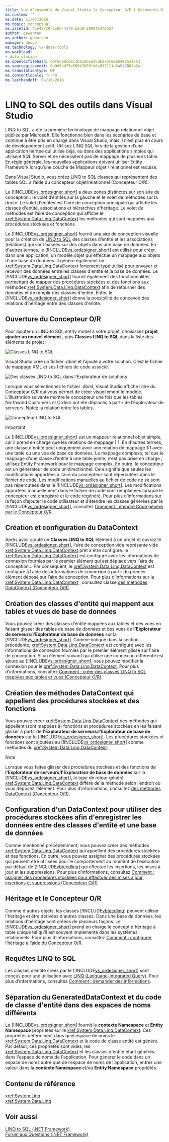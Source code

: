 ```yaml
---
title: Vue d’ensemble de Visual Studio le Concepteur O/R | Documents Microsoft
ms.custom: ''
ms.date: 11/04/2016
ms.topic: conceptual
ms.assetid: 45e477c0-5c6b-41f9-b2d0-2808fb4f6537
author: gewarren
ms.author: gewarren
manager: douge
ms.technology: vs-data-tools
ms.workload:
- data-storage
ms.openlocfilehash: 09fe5a8cbec1ba1ab5a45abda4c88864e25a1751
ms.sourcegitcommit: 6a9d5bd75e50947659fd6c837111a6a547884e2a
ms.translationtype: MT
ms.contentlocale: fr-FR
ms.lasthandoff: 04/16/2018
---
```

# <a name="linq-to-sql-tools-in-visual-studio"></a>LINQ to SQL des outils dans Visual Studio
LINQ to SQL a été la première technologie de mappage relationnel objet publiée par Microsoft. Elle fonctionne bien dans les scénarios de base et continue à être pris en charge dans Visual Studio, mais il n’est plus en cours de développement actif. Utilisez LINQ SQL lors de la gestion d’une application héritée qui utilise déjà, ou dans des applications simples qui utilisent SQL Server et ne nécessitent pas de mappage de plusieurs table. En règle générale, les nouvelles applications doivent utiliser Entity Framework lorsqu’une couche de Mappeur objet / relationnel est requise.  
  
Dans Visual Studio, vous créez LINQ to SQL classes qui représentent des tables SQL à l’aide du concepteur objet/relationnel (Concepteur O/R).  
  
Le [!INCLUDE[vs_ordesigner_short](../data-tools/includes/vs_ordesigner_short_md.md)] a deux zones distinctes sur son aire de conception : le volet d’entités sur la gauche et le volet de méthodes sur la droite. Le volet d'entités est l'aire de conception principale qui affiche les classes d'entité, associations et hiérarchies d'héritage. Le volet de méthodes est l’aire de conception qui affiche le <xref:System.Data.Linq.DataContext> les méthodes qui sont mappées aux procédures stockées et fonctions.  
  
Le [!INCLUDE[vs_ordesigner_short](../data-tools/includes/vs_ordesigner_short_md.md)] fournit une aire de conception visuelle pour la création de [LINQ to SQL](/dotnet/framework/data/adonet/sql/linq/index) des classes d’entité et les associations (relations) qui sont basées sur des objets dans une base de données. En d'autres termes, le [!INCLUDE[vs_ordesigner_short](../data-tools/includes/vs_ordesigner_short_md.md)] est utilisé pour créer, dans une application, un modèle objet qui effectue un mappage aux objets d'une base de données. Il génère également un <xref:System.Data.Linq.DataContext> fortement typé utilisé pour envoyer et recevoir des données entre les classes d'entité et la base de données. Le [!INCLUDE[vs_ordesigner_short](../data-tools/includes/vs_ordesigner_short_md.md)] fournit également des fonctionnalités permettant de mapper des procédures stockées et des fonctions aux méthodes <xref:System.Data.Linq.DataContext> afin de retourner des données et de remplir des classes d'entité. Enfin, le [!INCLUDE[vs_ordesigner_short](../data-tools/includes/vs_ordesigner_short_md.md)] donne la possibilité de concevoir des relations d'héritage entre des classes d'entité.  
  
## <a name="opening-the-or-designer"></a>Ouverture du Concepteur O/R  
 Pour ajouter un LINQ to SQL entity model à votre projet, choisissez **projet**, **ajouter un nouvel élément** , puis **Classes LINQ to SQL** dans la liste des éléments de projet :  
  
 ![Classes LINQ to SQL](../data-tools/media/raddata-linq-to-sql-classes.png "raddata Classes LINQ to SQL")  
  
 Visual Studio crée un fichier .dbml et l’ajoute à votre solution. C’est le fichier de mappage XML et ses fichiers de code associé.  
  
 ![Des classes LINQ to SQL dans l’Explorateur de solutions](../data-tools/media/raddata-linq-to-sql-classes-in-solution-explorer.png "raddata LINQ to SQL classes dans l’Explorateur de solutions")  
  
 Lorsque vous sélectionnez le fichier .dbml, Visual Studio affiche l’aire du Concepteur O/R qui vous permet de créer visuellement le modèle. L’illustration suivante montre le concepteur une fois que les tables Northwind Customers et Orders ont été déplacés à partir de l’Explorateur de serveurs. Notez la relation entre les tables.  
  
 ![Concepteur LINQ to SQL](../data-tools/media/raddata-linq-to-sql-designer.png "raddata concepteur LINQ to SQL")  
  
> [!IMPORTANT]
>  Le [!INCLUDE[vs_ordesigner_short](../data-tools/includes/vs_ordesigner_short_md.md)] est un mappeur relationnel objet simple, car il prend en charge que les relations de mappage 1:1. En d'autres termes, une classe d'entité peut uniquement avoir une relation de mappage 1:1 avec une table ou une vue de base de données. Le mappage complexe, tel que le mappage d’une classe d’entité à une table jointe, n’est pas prise en charge ; utilisez Entity Framework pour le mappage complex. En outre, le concepteur est un générateur de code unidirectionnel. Cela signifie que seules les modifications apportées à l'aire du concepteur sont répercutées dans le fichier de code. Les modifications manuelles au fichier de code ne se sont pas répercutées dans le [!INCLUDE[vs_ordesigner_short](../data-tools/includes/vs_ordesigner_short_md.md)]. Les modifications apportées manuellement dans le fichier de code sont remplacées lorsque le concepteur est enregistré et le code régénéré. Pour plus d’informations sur la façon d’ajouter le code utilisateur et d’étendre les classes générées par le [!INCLUDE[vs_ordesigner_short](../data-tools/includes/vs_ordesigner_short_md.md)], consultez [Comment : étendre Code généré par le Concepteur O/R](../data-tools/how-to-extend-code-generated-by-the-o-r-designer.md).  
  
## <a name="creating-and-configuring-the-datacontext"></a>Création et configuration du DataContext  
 Après avoir ajouté un **Classes LINQ to SQL** élément à un projet et ouvrez le [!INCLUDE[vs_ordesigner_short](../data-tools/includes/vs_ordesigner_short_md.md)], l’aire de conception vide représente vide <xref:System.Data.Linq.DataContext> prêt à être configuré. le <xref:System.Data.Linq.DataContext> est configuré avec les informations de connexion fournies par le premier élément qui est déplacé vers l’aire de conception... Par conséquent, le <xref:System.Data.Linq.DataContext> est configuré à l’aide des informations de connexion à partir du premier élément déposé sur l’aire de conception. Pour plus d’informations sur la <xref:System.Data.Linq.DataContext> , consultez classe [des méthodes DataContext (Concepteur O/R)](../data-tools/datacontext-methods-o-r-designer.md).  
  
## <a name="creating-entity-classes-that-map-to-database-tables-and-views"></a>Création des classes d'entité qui mappent aux tables et vues de base de données  
 Vous pouvez créer des classes d’entité mappées aux tables et des vues en faisant glisser des tables de base de données et des vues de **l’Explorateur de serveurs**/**l’Explorateur de base de données** sur la [!INCLUDE[vs_ordesigner_short](../data-tools/includes/vs_ordesigner_short_md.md)]. Comme indiqué dans la section précédente, <xref:System.Data.Linq.DataContext> est configuré avec les informations de connexion fournies par le premier élément glissé sur l'aire de conception. Si un élément suivant qui utilise une connexion différente est ajouté au [!INCLUDE[vs_ordesigner_short](../data-tools/includes/vs_ordesigner_short_md.md)], vous pouvez modifier la connexion pour le <xref:System.Data.Linq.DataContext>. Pour plus d’informations, consultez [Comment : créer des classes LINQ to SQL mappées aux tables et vues (Concepteur O/R)](../data-tools/how-to-create-linq-to-sql-classes-mapped-to-tables-and-views-o-r-designer.md).  
  
## <a name="creating-datacontext-methods-that-call-stored-procedures-and-functions"></a>Création des méthodes DataContext qui appellent des procédures stockées et des fonctions  
 Vous pouvez créer <xref:System.Data.Linq.DataContext> des méthodes qui appellent (sont mappées à) fonctions et procédures stockées en les faisant glisser à partir de **l’Explorateur de serveurs**/**l’Explorateur de base de données** sur le [!INCLUDE[vs_ordesigner_short](../data-tools/includes/vs_ordesigner_short_md.md)]. Les procédures stockées et fonctions sont ajoutées au [!INCLUDE[vs_ordesigner_short](../data-tools/includes/vs_ordesigner_short_md.md)] comme méthodes du <xref:System.Data.Linq.DataContext>.  
  
> [!NOTE]
>  Lorsque vous faites glisser des procédures stockées et des fonctions de **l’Explorateur de serveurs**/**l’Explorateur de base de données** sur la [!INCLUDE[vs_ordesigner_short](../data-tools/includes/vs_ordesigner_short_md.md)], le type de retour généré <xref:System.Data.Linq.DataContext> diffère de la méthode selon l’endroit où vous déposez l’élément. Pour plus d’informations, consultez [des méthodes DataContext (Concepteur O/R)](../data-tools/datacontext-methods-o-r-designer.md).  
  
## <a name="configuring-a-datacontext-to-use-stored-procedures-to-save-data-between-entity-classes-and-a-database"></a>Configuration d'un DataContext pour utiliser des procédures stockées afin d'enregistrer les données entre des classes d'entité et une base de données  
 Comme mentionné précédemment, vous pouvez créer des méthodes <xref:System.Data.Linq.DataContext> qui appellent des procédures stockées et des fonctions. En outre, vous pouvez assigner des procédures stockées qui peuvent être utilisées pour le comportement au moment de l'exécution par défaut de [!INCLUDE[vbtecdlinq](../data-tools/includes/vbtecdlinq_md.md)] qui effectue les insertions, les mises à jour et les suppressions. Pour plus d’informations, consultez [Comment : assigner des procédures stockées pour effectuer des mises à jour, insertions et suppressions (Concepteur O/R)](../data-tools/how-to-assign-stored-procedures-to-perform-updates-inserts-and-deletes-o-r-designer.md).  
  
## <a name="inheritance-and-the-or-designer"></a>Héritage et le Concepteur O/R  
 Comme d'autres objets, les classes [!INCLUDE[vbtecdlinq](../data-tools/includes/vbtecdlinq_md.md)] peuvent utiliser l'héritage et être dérivées d'autres classes. Dans une base de données, les relations d'héritage sont créées de plusieurs façons. Le [!INCLUDE[vs_ordesigner_short](../data-tools/includes/vs_ordesigner_short_md.md)] prend en charge le concept d'héritage à table unique tel qu'il est souvent implémenté dans les systèmes relationnels. Pour plus d’informations, consultez [Comment : configurer l’héritage à l’aide du Concepteur O/R](../data-tools/how-to-configure-inheritance-by-using-the-o-r-designer.md).  
  
## <a name="linq-to-sql-queries"></a>Requêtes LINQ to SQL  
 Les classes d’entité créés par le [!INCLUDE[vs_ordesigner_short](../data-tools/includes/vs_ordesigner_short_md.md)] sont conçus pour une utilisation avec [LINQ (Language-Integrated Query)](/dotnet/csharp/linq/). Pour plus d’informations, consultez [Comment : demander des informations](/dotnet/framework/data/adonet/sql/linq/how-to-query-for-information).  
  
## <a name="separating-the-generated-datacontext-and-entity-class-code-into-different-namespaces"></a>Séparation du GeneratedDataContext et du code de classe d'entité dans des espaces de noms différents  
 Le [!INCLUDE[vs_ordesigner_short](../data-tools/includes/vs_ordesigner_short_md.md)] fournit le **contexte Namespace** et **Entity Namespace** propriétés sur le <xref:System.Data.Linq.DataContext>. Ces propriétés déterminent dans quel espace de noms le <xref:System.Data.Linq.DataContext> et le code de classe entité est généré. Par défaut, ces propriétés sont vides, les <xref:System.Data.Linq.DataContext> et les classes d'entité étant générés dans l'espace de noms de l'application. Pour générer le code dans un espace de noms autre que de l’espace de noms de l’application, entrez une valeur dans la **contexte Namespace** et/ou **Entity Namespace** propriétés.
  
## <a name="reference-content"></a>Contenu de référence
<xref:System.Linq>  
<xref:System.Data.Linq>  
  
## <a name="see-also"></a>Voir aussi
[LINQ to SQL (.NET Framework)](/dotnet/framework/data/adonet/sql/linq/index)    
[Forum aux Questions (.NET Framework)](/dotnet/framework/data/adonet/sql/linq/frequently-asked-questions) 